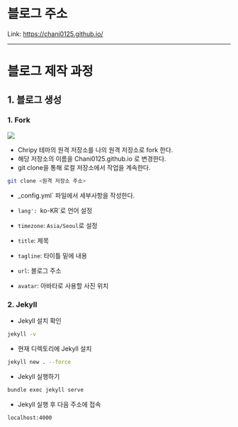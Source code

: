 # 블로그 주소
Link: <https://chani0125.github.io/>

<hr/>

# 블로그 제작 과정

## 1. 블로그 생성

### 1. Fork

<img src="https://user-images.githubusercontent.com/71829572/204723308-902d81aa-d8c3-4be4-891f-d615af7b32ba.png"/>

- Chripy 테마의 원격 저장소를 나의 원격 저장소로 fork 한다.
- 해당 저장소의 이름을 Chani0125.github.io 로 변경한다.
- git clone을 통해 로컬 저장소에서 작업을 계속한다.

``` bash
git clone <원격 저장소 주소>
```

- _config.yml` 파일에서 세부사항을 작성한다.

- `lang': `ko-KR`로 언어 설정
- `timezone`: `Asia/Seoul`로 설정
- `title`: 제목
- `tagline`: 타이틀 밑에 내용
- `url`: 블로그 주소
- `avatar`: 아바타로 사용할 사진 위치

### 2. Jekyll

- Jekyll 설치 확인
``` bash
jekyll -v
```

- 현재 디렉토리에 Jekyll 설치
``` bash
jekyll new . --force
```

- Jekyll 실행하기
``` bash
bundle exec jekyll serve
```

- Jekyll 실행 후 다음 주소에 접속
```
localhost:4000
```

